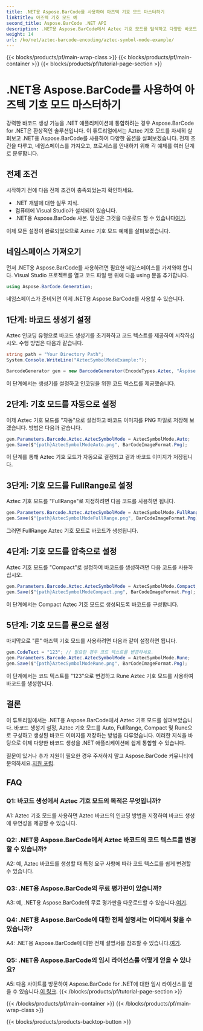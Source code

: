 ```yaml
---
title: .NET용 Aspose.BarCode를 사용하여 아즈텍 기호 모드 마스터하기
linktitle: 아즈텍 기호 모드 예
second_title: Aspose.BarCode .NET API
description: .NET용 Aspose.BarCode에서 Aztec 기호 모드를 탐색하고 다양한 바코드를 쉽게 생성하는 방법을 알아보세요. 이 종합 튜토리얼에서 Auto, FullRange, Compact 및 Rune 모드를 직접 사용해 보세요.
weight: 14
url: /ko/net/aztec-barcode-encoding/aztec-symbol-mode-example/
---
```


{{< blocks/products/pf/main-wrap-class >}}
{{< blocks/products/pf/main-container >}}
{{< blocks/products/pf/tutorial-page-section >}}

# .NET용 Aspose.BarCode를 사용하여 아즈텍 기호 모드 마스터하기

강력한 바코드 생성 기능을 .NET 애플리케이션에 통합하려는 경우 Aspose.BarCode for .NET은 환상적인 솔루션입니다. 이 튜토리얼에서는 Aztec 기호 모드를 자세히 살펴보고 .NET용 Aspose.BarCode를 사용하여 다양한 옵션을 살펴보겠습니다. 전제 조건을 다루고, 네임스페이스를 가져오고, 프로세스를 안내하기 위해 각 예제를 여러 단계로 분류합니다.

## 전제 조건

시작하기 전에 다음 전제 조건이 충족되었는지 확인하세요.

- .NET 개발에 대한 실무 지식.
- 컴퓨터에 Visual Studio가 설치되어 있습니다.
-  .NET용 Aspose.BarCode 사본. 당신은 그것을 다운로드 할 수 있습니다[여기](https://releases.aspose.com/barcode/net/).

이제 모든 설정이 완료되었으므로 Aztec 기호 모드 예제를 살펴보겠습니다.

## 네임스페이스 가져오기

먼저 .NET용 Aspose.BarCode를 사용하려면 필요한 네임스페이스를 가져와야 합니다. Visual Studio 프로젝트를 열고 코드 파일 맨 위에 다음 using 문을 추가합니다.

```csharp
using Aspose.BarCode.Generation;
```

네임스페이스가 준비되면 이제 .NET용 Aspose.BarCode를 사용할 수 있습니다.

## 1단계: 바코드 생성기 설정

Aztec 인코딩 유형으로 바코드 생성기를 초기화하고 코드 텍스트를 제공하여 시작하십시오. 수행 방법은 다음과 같습니다.

```csharp
string path = "Your Directory Path";
System.Console.WriteLine("AztecSymbolModeExample:");

BarcodeGenerator gen = new BarcodeGenerator(EncodeTypes.Aztec, "Åspóse.Barcóde©");
```

이 단계에서는 생성기를 설정하고 인코딩을 위한 코드 텍스트를 제공했습니다.

## 2단계: 기호 모드를 자동으로 설정

이제 Aztec 기호 모드를 "자동"으로 설정하고 바코드 이미지를 PNG 파일로 저장해 보겠습니다. 방법은 다음과 같습니다.

```csharp
gen.Parameters.Barcode.Aztec.AztecSymbolMode = AztecSymbolMode.Auto;
gen.Save($"{path}AztecSymbolModeAuto.png", BarCodeImageFormat.Png);
```

이 단계를 통해 Aztec 기호 모드가 자동으로 결정되고 결과 바코드 이미지가 저장됩니다.

## 3단계: 기호 모드를 FullRange로 설정

Aztec 기호 모드를 "FullRange"로 지정하려면 다음 코드를 사용하면 됩니다.

```csharp
gen.Parameters.Barcode.Aztec.AztecSymbolMode = AztecSymbolMode.FullRange;
gen.Save($"{path}AztecSymbolModeFullRange.png", BarCodeImageFormat.Png);
```

그러면 FullRange Aztec 기호 모드로 바코드가 생성됩니다.

## 4단계: 기호 모드를 압축으로 설정

Aztec 기호 모드를 "Compact"로 설정하여 바코드를 생성하려면 다음 코드를 사용하십시오.

```csharp
gen.Parameters.Barcode.Aztec.AztecSymbolMode = AztecSymbolMode.Compact;
gen.Save($"{path}AztecSymbolModeCompact.png", BarCodeImageFormat.Png);
```

이 단계에서는 Compact Aztec 기호 모드로 생성되도록 바코드를 구성합니다.

## 5단계: 기호 모드를 룬으로 설정

마지막으로 "룬" 아즈텍 기호 모드를 사용하려면 다음과 같이 설정하면 됩니다.

```csharp
gen.CodeText = "123"; // 필요한 경우 코드 텍스트를 변경하세요.
gen.Parameters.Barcode.Aztec.AztecSymbolMode = AztecSymbolMode.Rune;
gen.Save($"{path}AztecSymbolModeRune.png", BarCodeImageFormat.Png);
```

이 단계에서는 코드 텍스트를 "123"으로 변경하고 Rune Aztec 기호 모드를 사용하여 바코드를 생성합니다.

## 결론

이 튜토리얼에서는 .NET용 Aspose.BarCode에서 Aztec 기호 모드를 살펴보았습니다. 바코드 생성기 설정, Aztec 기호 모드를 Auto, FullRange, Compact 및 Rune으로 구성하고 생성된 바코드 이미지를 저장하는 방법을 다루었습니다. 이러한 지식을 바탕으로 이제 다양한 바코드 생성을 .NET 애플리케이션에 쉽게 통합할 수 있습니다.

 질문이 있거나 추가 지원이 필요한 경우 주저하지 말고 Aspose.BarCode 커뮤니티에 문의하세요.[지원 포럼](https://forum.aspose.com/c/barcode/13).

## FAQ

### Q1: 바코드 생성에서 Aztec 기호 모드의 목적은 무엇입니까?

A1: Aztec 기호 모드를 사용하면 Aztec 바코드의 인코딩 방법을 지정하여 바코드 생성에 유연성을 제공할 수 있습니다.

### Q2: .NET용 Aspose.BarCode에서 Aztec 바코드의 코드 텍스트를 변경할 수 있습니까?

A2: 예, Aztec 바코드를 생성할 때 특정 요구 사항에 따라 코드 텍스트를 쉽게 변경할 수 있습니다.

### Q3: .NET용 Aspose.BarCode의 무료 평가판이 있습니까?

A3: 예, .NET용 Aspose.BarCode의 무료 평가판을 다운로드할 수 있습니다.[여기](https://releases.aspose.com/).

### Q4: .NET용 Aspose.BarCode에 대한 전체 설명서는 어디에서 찾을 수 있습니까?

 A4: .NET용 Aspose.BarCode에 대한 전체 설명서를 참조할 수 있습니다.[여기](https://reference.aspose.com/barcode/net/).

### Q5: .NET용 Aspose.BarCode의 임시 라이선스를 어떻게 얻을 수 있나요?

 A5: 다음 사이트를 방문하여 Aspose.BarCode for .NET에 대한 임시 라이선스를 얻을 수 있습니다.[이 링크](https://purchase.aspose.com/temporary-license/).
{{< /blocks/products/pf/tutorial-page-section >}}

{{< /blocks/products/pf/main-container >}}
{{< /blocks/products/pf/main-wrap-class >}}

{{< blocks/products/products-backtop-button >}}
